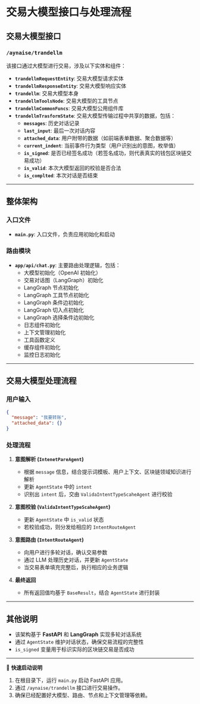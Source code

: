 # 交易大模型接口与处理流程

## 交易大模型接口

### `/aynaise/trandellm`

该接口通过大模型进行交易，涉及以下实体和组件：

- **`trandellmRequestEntity`**: 交易大模型请求实体
- **`trandellmResponseEntity`**: 交易大模型响应实体
- **`trandellm`**: 交易大模型本身
- **`trandellmToolsNode`**: 交易大模型的工具节点
- **`trandellmCommonFuncs`**: 交易大模型公用组件库
- **`trandellmTrasformState`**: 交易大模型传输过程中共享的数据，包括：
  - **`messages`**: 历史对话记录
  - **`last_input`**: 最后一次对话内容
  - **`attached_data`**: 用户附带的数据（如前端表单数据、聚合数据等）
  - **`current_indent`**: 当前事件行为类型（用户识别出的意图，枚举值）
  - **`is_signed`**: 是否已经签名成功（若签名成功，则代表真实的钱包区块链交易成功）
  - **`is_valid`**: 本次大模型返回的校验是否合法
  - **`is_complted`**: 本次对话是否结束

---

## 整体架构

### 入口文件

- **`main.py`**: 入口文件，负责应用初始化和启动

### 路由模块

- **`app/api/chat.py`**: 主要路由处理逻辑，包括：
  - 大模型初始化（OpenAI 初始化）
  - 交易对话图（LangGraph）初始化
  - LangGraph 节点初始化
  - LangGraph 工具节点初始化
  - LangGraph 条件边初始化
  - LangGraph 切入点初始化
  - LangGraph 选择条件边初始化
  - 日志组件初始化
  - 上下文管理初始化
  - 工具函数定义
  - 缓存组件初始化
  - 监控日志初始化

---

## 交易大模型处理流程

### 用户输入

```json
{
  "message": "我要转账",
  "attached_data": {}
}
```

### 处理流程

1. **意图解析 (`IntenetPareAgent`)**
   - 根据 `message` 信息，结合提示词模板、用户上下文、区块链领域知识进行解析
   - 更新 `AgentState` 中的 `intent`
   - 识别出 `intent` 后，交由 `ValidaIntentTypeScaheAgent` 进行校验

2. **意图校验 (`ValidaIntentTypeScaheAgent`)**
   - 更新 `AgentState` 中 `is_valid` 状态
   - 若校验成功，则分发给相应的 `IntentRouteAgent`

3. **意图路由 (`IntentRouteAgent`)**
   - 向用户进行多轮对话，确认交易参数
   - 通过 LLM 处理历史对话，并更新 `AgentState`
   - 当交易表单填充完整后，执行相应的业务逻辑

4. **最终返回**
   - 所有返回值均基于 `BaseResult`，结合 `AgentState` 进行封装

---

## 其他说明

- 该架构基于 **FastAPI** 和 **LangGraph** 实现多轮对话系统
- 通过 `AgentState` 维护对话状态，确保交易流程的完整性
- `is_signed` 变量用于标识实际的区块链交易是否成功

--- 

🚀 **快速启动说明**  
1. 在根目录下，运行 `main.py` 启动 FastAPI 应用。
2. 通过 `/aynaise/trandellm` 接口进行交易操作。
3. 确保已经配置好大模型、路由、节点和上下文管理等依赖。
